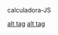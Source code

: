 calculadora-JS


[alt tag](https://github.com/acebeR/calculadora-JS/blob/master/img/um.png)
[alt tag](https://github.com/acebeR/calculadora-JS/blob/master/img/dois.png)
